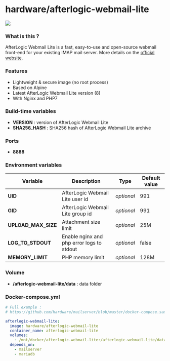 # hardware/afterlogic-webmail-lite

![](https://i.imgur.com/a9okDYV.png)

### What is this ?

AfterLogic Webmail Lite is a fast, easy-to-use and open-source webmail front-end for your existing IMAP mail server. More details on the [official website](https://afterlogic.org/webmail-lite).

### Features

- Lightweight & secure image (no root process)
- Based on Alpine
- Latest AfterLogic Webmail Lite version (8)
- With Nginx and PHP7

### Build-time variables

- **VERSION** : version of AfterLogic Webmail Lite
- **SHA256_HASH** : SHA256 hash of AfterLogic Webmail Lite archive

### Ports

- **8888**

### Environment variables

| Variable | Description | Type | Default value |
| -------- | ----------- | ---- | ------------- |
| **UID** | AfterLogic Webmail Lite user id | *optional* | 991
| **GID** | AfterLogic Webmail Lite group id | *optional* | 991
| **UPLOAD_MAX_SIZE** | Attachment size limit | *optional* | 25M
| **LOG_TO_STDOUT** | Enable nginx and php error logs to stdout | *optional* | false
| **MEMORY_LIMIT** | PHP memory limit | *optional* | 128M

### Volume

- **/afterlogic-webmail-lite/data** : data folder

### Docker-compose.yml

```yml
# Full example :
# https://github.com/hardware/mailserver/blob/master/docker-compose.sample.yml

afterlogic-webmail-lite:
  image: hardware/afterlogic-webmail-lite
  container_name: afterlogic-webmail-lite
  volumes:
    - /mnt/docker/afterlogic-webmail-lite:/afterlogic-webmail-lite/data
  depends_on:
    - mailserver
    - mariadb
```
